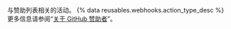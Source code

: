 与赞助列表相关的活动。 {% data reusables.webhooks.action_type_desc %} 更多信息请参阅“[关于 GitHub 赞助者](/sponsors/getting-started-with-github-sponsors/about-github-sponsors)”。
